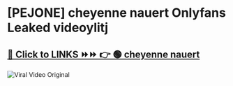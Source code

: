 
 # [PEJONE] cheyenne nauert Onlyfans Leaked videoylitj

## <h2><a href="https://clipsfans.com/cheyenne_nauert&ref=git">🔗 Click to LINKS ⏩⏩ 👉 🟢 cheyenne nauert </a></h2>

<a href="https://clipsfans.com/cheyenne_nauert&ref=git" rel="nofollow" data-target="animated-image.originalLink"><img src="https://i.ibb.co.com/xMMVF88/686577567.gif" alt="Viral Video Original" style="max-width: 100%; display: inline-block;" data-target="animated-image.originalImage"></a>

